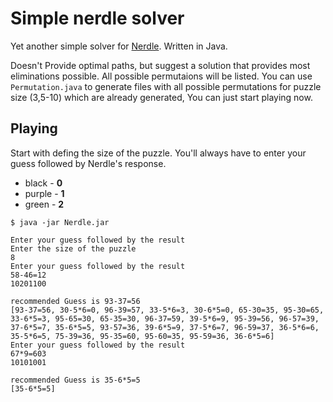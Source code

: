 # Simple nerdle solver
Yet another simple solver for [Nerdle](https://nerdlegame.com/). Written in Java.

Doesn't Provide optimal paths, but suggest a solution that provides most eliminations possible.
All possible permutaions will be listed.
You can use `Permutation.java` to generate files with all possible permutations for puzzle size (3,5-10) which are already generated, You can just start playing now.

## Playing
Start with defing the size of the puzzle.
You'll always have to enter your guess followed by Nerdle's response.

- black - **0** 
- purple - **1**
- green - **2**

```
$ java -jar Nerdle.jar

Enter your guess followed by the result
Enter the size of the puzzle
8
Enter your guess followed by the result
58-46=12
10201100

recommended Guess is 93-37=56
[93-37=56, 30-5*6=0, 96-39=57, 33-5*6=3, 30-6*5=0, 65-30=35, 95-30=65, 33-6*5=3, 95-65=30, 65-35=30, 96-37=59, 39-5*6=9, 95-39=56, 96-57=39, 37-6*5=7, 35-6*5=5, 93-57=36, 39-6*5=9, 37-5*6=7, 96-59=37, 36-5*6=6, 35-5*6=5, 75-39=36, 95-35=60, 95-60=35, 95-59=36, 36-6*5=6]
Enter your guess followed by the result
67*9=603
10101001

recommended Guess is 35-6*5=5
[35-6*5=5]
```

